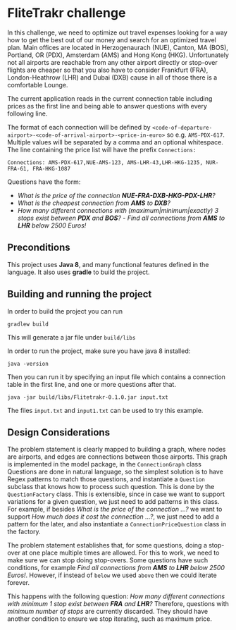 # FliteTrakr challenge

In this challenge, we need to optimize out travel expenses looking for a way how to get the best out of our money and search for an optimized travel plan.  Main offices are located in Herzogenaurach (NUE), Canton, MA (BOS), Portland, OR (PDX), Amsterdam (AMS) and Hong Kong (HKG). Unfortunately not all airports are reachable from any other airport directly or stop-over flights are cheaper so that you also have to consider Frankfurt (FRA), London-Heathrow (LHR) and Dubai (DXB) cause in all of those there is a comfortable Lounge.


The current application reads in the current connection table including prices as the first line and being able to answer questions with every following line.

The format of each connection will be defined by  `<code-of-departure-airport>-<code-of-arrival-airport>-<price-in-euro>`  so e.g.  `AMS-PDX-617`. Multiple values will be separated by a comma and an optional whitespace. The line containing the price list will have the prefix  `Connections:`

`Connections: AMS-PDX-617,NUE-AMS-123, AMS-LHR-43,LHR-HKG-1235, NUR-FRA-61, FRA-HKG-1087`

Questions have the form:

 - _What is the price of the connection  **NUE-FRA-DXB-HKG-PDX-LHR**?_
  -   _What is the cheapest connection from  **AMS**  to  **DXB**?_
   -   _How many different connections with (maximum|minimum|exactly) 3 stops exist between  **PDX**  and  **BOS**?_
    - _Find all connections from  **AMS**  to  **LHR**  below 2500 Euros!_

## Preconditions

This project uses **Java 8**, and many functional features defined in the language.
It also uses **gradle** to build the project.

## Building and running the project

In order to build the project you can run

`gradlew build`

This will generate a jar file under `build/libs`

In order to run the project, make sure you have java 8 installed:

`java -version`

Then you can run it by specifying an input file which contains a connection table in the first line, and one or more questions after that.

`java -jar build/libs/Flitetrakr-0.1.0.jar input.txt`

The files `input.txt` and `input1.txt` can be used to try this example.

## Design Considerations

The problem statement is clearly mapped to building a graph, where nodes are airports, and edges are connections between those airports. This graph is implemented in the model package, in the `ConnectionGraph` class
Questions are done in natural language, so the simplest solution is to have Regex patterns to match those questions, and instantiate a `Question` subclass that knows how to process such question. This is done by the `QuestionFactory` class. This is extensible, since in case we want to support variations for a given question, we just need to add patterns in this class. For example, if besides _What is the price of the connection ...?_  we want to support _How much does it cost the connection ...?_, we just need to add a pattern for the later, and also instantiate a `ConnectionPriceQuestion` class in the factory.

The problem statement establishes that, for some questions, doing a stop-over at one place multiple times are allowed. For this to work, we need to make sure we can stop doing stop-overs. Some questions have such conditions, for example _Find all connections from  **AMS**  to  **LHR**  below 2500 Euros!_. However, if instead of `below` we used `above` then we could iterate forever.

This happens with the following question: _How many different connections with minimum 1 stop exist between  **FRA**  and  **LHR**?_
Therefore, questions with _minimum number of stops_ are currently discarded. They should have another condition to ensure we stop iterating, such as maximum price.


